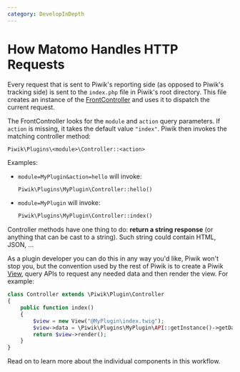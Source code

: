```yaml
---
category: DevelopInDepth
---
```

# How Matomo Handles HTTP Requests

Every request that is sent to Piwik's reporting side (as opposed to Piwik's tracking side) is sent to the `index.php` file in Piwik's root directory. This file creates an instance of the [FrontController](/api-reference/Piwik/FrontController) and uses it to dispatch the current request.

The FrontController looks for the `module` and `action` query parameters. If `action` is missing, it takes the default value `"index"`. Piwik then invokes the matching controller method:

```
Piwik\Plugins\<module>\Controller::<action>
```

Examples:

- `module=MyPlugin&action=hello` will invoke:

    ```php
    Piwik\Plugins\MyPlugin\Controller::hello()
    ```

- `module=MyPlugin` will invoke:

    ```php
    Piwik\Plugins\MyPlugin\Controller::index()
    ```

Controller methods have one thing to do: **return a string response** (or anything that can be cast to a string). Such string could contain HTML, JSON, …

As a plugin developer you can do this in any way you'd like, Piwik won't stop you, but the convention used by the rest of Piwik is to create a Piwik [View](/api-reference/Piwik/View), query APIs to request any needed data and then render the view. For example:

```php
class Controller extends \Piwik\Plugin\Controller
{
    public function index()
    {
        $view = new View("@MyPlugin\index.twig");
        $view->data = \Piwik\Plugins\MyPlugin\API::getInstance()->getData();
        return $view->render();
    }
}
```

Read on to learn more about the individual components in this workflow.
